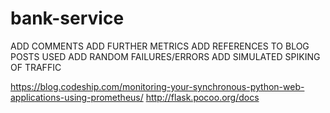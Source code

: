 # bank-service
ADD COMMENTS
ADD FURTHER METRICS
ADD REFERENCES TO BLOG POSTS USED
ADD RANDOM FAILURES/ERRORS
ADD SIMULATED SPIKING OF TRAFFIC


https://blog.codeship.com/monitoring-your-synchronous-python-web-applications-using-prometheus/
http://flask.pocoo.org/docs
